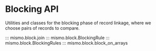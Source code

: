 # Blocking API

Utilities and classes for the blocking phase of record linkage, where
we choose pairs of records to compare.

::: mismo.block.join
::: mismo.block.BlockingRule
::: mismo.block.BlockingRules
::: mismo.block.block_on_arrays
